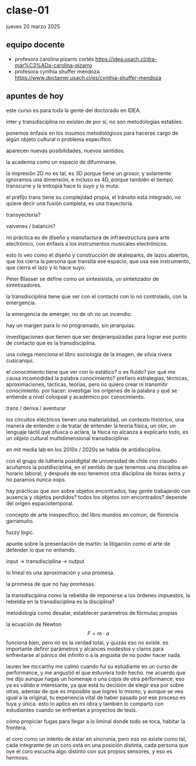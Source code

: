 # clase-01

jueves 20 marzo 2025

## equipo docente

- profesora carolina pizarro cortés <https://idea.usach.cl/dra-mar%C3%ADa-carolina-pizarro>
- profesora cynthia shuffer mendoza <https://www.doctamer.usach.cl/es/cynthia-shuffer-mendoza>

## apuntes de hoy

este curso es para toda la gente del doctorado en IDEA.

inter y transdisciplina no existen de por sí, no son metodologías estables.

ponemos énfasis en los insumos metodológicos para hacerse cargo de algún objeto cultural o problema específico.

aparecen nuevas posibilidades, nuevos sentidos.

la academia como un espacio de difuminarse.

la impresión 2D no es tal, es 3D porque tiene un grosor, y solamente ignoramos una dimensión, e incluso es 4D, porque también el tiempo transcurre y la entropía hace lo suyo y lo muta.

el prefijo trans tiene su complejidad propia, el tránsito está integrado, no quiere decir una fusión completa, es una trayectoria.

transyectoria?

vaivenes / balancín?

mi práctica es de diseño y manufactura de infraestructura para arte electrónico, con énfasis a los instrumentos musicales electrónicos.

esto lo veo como el diseño y construcción de skateparks, de lazos abiertos, que los cierra la persona que transita ese espacio, que usa ese instrumento, que cierra el lazo y lo hace suyo.

Peter Blasser se define como un sintesisista, un sintetizador de sintetizadores.

la transdisciplina tiene que ver con el contacto con lo no controlado, con la emergencia.

la emergencia de emerger, no de oh no un incendio.

hay un margen para lo no programado, sin jerarquías.

investigaciones que tienen que ser desjerarquizadas para lograr ese punto de contacto que es la transdisciplina.

una colega menciona el libro sociología de la imagen, de silvia rivera cusicanqui.

el conocimiento tiene que ver con lo estático? o es fluido? por qué me causa incomodidad la palabra conocimiento? prefiero estrategias, técnicas, aproximaciones, tácticas, teorías, pero no quiero crear ni transmitir conocimiento. por hacer: investigar los orígenes de la palabra y qué se entiende a nivel coloquial y académico por conocimiento.

trans / deriva / aventurar

los circuitos eléctricos tienen una materialidad, un contexto histórico, una manera de entender o de tratar de entender la teoría física, un olor, un lenguaje táctil que ofusca o aclara, la física no alcanza a explicarlo todo, es un objeto cultural multidimensional transdisciplinar.

en mit media lab en los 2010s / 2020s se habla de antidisciplina.

con el grupo de lutheria postdigital de universidad de chile con claudio acuñamos la postdisciplina, en el sentido de que tenemos una disciplina en horario laboral, y después de eso tenemos otra disciplina de horas extra y no paramos nunca oops.

hay prácticas que son sobre objetos encontrados, hay gente trabajando con ausencia y objetos perdidos? todos los objetos son encontrados? depende del origen espaciotemporal.

concepto de arte inespecífico, del libro mundos en común, de florencia garramuño.

fuzzy logic.

apunte sobre la presentación de martín: la litigación como el arte de defender lo que no entiendo.

input -> transdisciplina -> output

lo lineal es una aproximación y una promesa.

la promesa de que no hay promesas.

la transdisciplina como la rebeldía de imponerse a los órdenes impuestos, la rebeldía en la transdisciplina es la disciplina?

metodología como desatar, establecer parámetros de fórmulas propias

la ecuación de Newton $$F = m \cdot a$$ funciona bien, pero no es la verdad total, y quizás eso no existe. es importante definir parámetros y alcances modestos y claros para enfrentarse al pánico del infinito o a la angustia de no poder hacer nada.

lauren lee mccarthy me calmó cuando fui su estudiante en un curso de performance, y me angustió el que estuviera todo hecho. me acuerdo que me dijo aunque hagas un homenaje o una copia de otra performance, eso ya es válido e interesante, ya que está tu decisión de elegir esa por sobre otras, además de que es imposible que logres lo mismo, y aunque se vea igual a la original, tu experiencia vital de haber pasado por ese proceso es tuya y única. esto lo aplico en mi obra y también lo comparto con estudiantes cuando se enfrentan a proyectos de tesis.

cómo propiciar fugas para llegar a lo liminal donde todo se toca, habitar la frontera.

el coro como un intento de estar en sincronía, pero eso no existe como tal, cada integrante de un coro está en una posición distinta, cada persona que oye el coro escucha algo distinto con sus propios sensores, y eso es hermoso.

